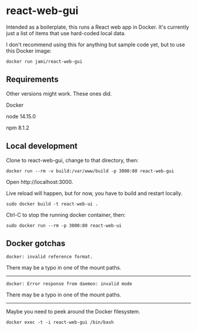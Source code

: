 # react-web-gui

Intended as a boilerplate, this runs a React web app in Docker. It's currently just a list of items that use hard-coded local data.

I don't recommend using this for anything but sample code yet, but to use this Docker image:

`docker run jami/react-web-gui`

## Requirements

Other versions might work. These ones did.

Docker

node 14.15.0

npm 8.1.2

## Local development

Clone to react-web-gui, change to that directory, then:

`docker run --rm -v build:/var/www/build -p 3000:80 react-web-gui`

Open http://localhost:3000.

Live reload will happen, but for now, you have to build and restart locally.

`sudo docker build -t react-web-ui .`

Ctrl-C to stop the running docker container, then:

`sudo docker run --rm -p 3000:80 react-web-ui`

## Docker gotchas

`docker: invalid reference format.`

There may be a typo in one of the mount paths.

---

`docker: Error response from daemon: invalid mode`

There may be a typo in one of the mount paths.

---

Maybe you need to peek around the Docker filesystem.

`docker exec -t -i react-web-gui /bin/bash`
